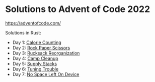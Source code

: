# Solutions to Advent of Code 2022

<https://adventofcode.com/>

Solutions in Rust:

- Day 1: [Calorie Counting](./day_1/src/)
- Day 2: [Rock Paper Scissors](./day_2/src/)
- Day 3: [Rucksack Reorganization](./day_3/src/)
- Day 4: [Camp Cleanup](./day_4/src)
- Day 5: [Supply Stacks](./day_5/src)
- Day 6: [Tuning Trouble](./day_6/src/)
- Day 7: [No Space Left On Device](./day_7/src/)
